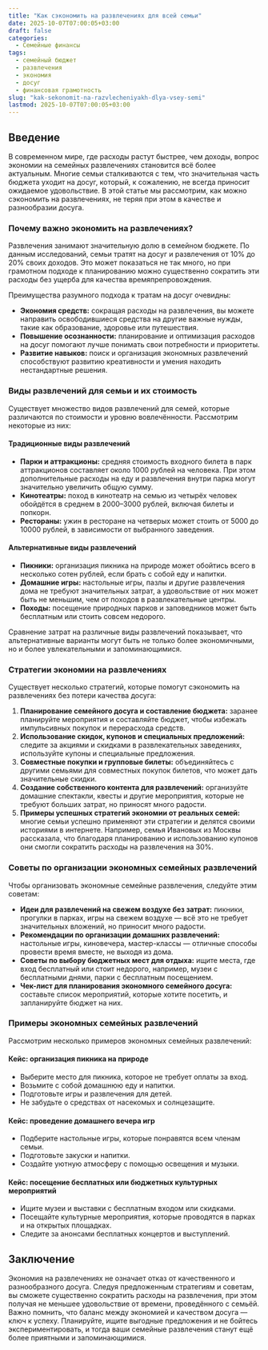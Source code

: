 ```yaml
---
title: "Как сэкономить на развлечениях для всей семьи"
date: 2025-10-07T07:00:05+03:00
draft: false
categories:
  - Семейные финансы
tags:
  - семейный бюджет
  - развлечения
  - экономия
  - досуг
  - финансовая грамотность
slug: "kak-sekonomit-na-razvlecheniyakh-dlya-vsey-semi"
lastmod: 2025-10-07T07:00:05+03:00
---
```


## Введение

В современном мире, где расходы растут быстрее, чем доходы, вопрос экономии на семейных развлечениях становится всё более актуальным. Многие семьи сталкиваются с тем, что значительная часть бюджета уходит на досуг, который, к сожалению, не всегда приносит ожидаемое удовольствие. В этой статье мы рассмотрим, как можно сэкономить на развлечениях, не теряя при этом в качестве и разнообразии досуга.

### Почему важно экономить на развлечениях?

Развлечения занимают значительную долю в семейном бюджете. По данным исследований, семьи тратят на досуг и развлечения от 10% до 20% своих доходов. Это может показаться не так много, но при грамотном подходе к планированию можно существенно сократить эти расходы без ущерба для качества времяпрепровождения.

Преимущества разумного подхода к тратам на досуг очевидны:

- **Экономия средств:** сокращая расходы на развлечения, вы можете направить освободившиеся средства на другие важные нужды, такие как образование, здоровье или путешествия.
- **Повышение осознанности:** планирование и оптимизация расходов на досуг помогают лучше понимать свои потребности и приоритеты.
- **Развитие навыков:** поиск и организация экономных развлечений способствуют развитию креативности и умения находить нестандартные решения.

### Виды развлечений для семьи и их стоимость

Существует множество видов развлечений для семей, которые различаются по стоимости и уровню вовлечённости. Рассмотрим некоторые из них:

#### Традиционные виды развлечений

- **Парки и аттракционы:** средняя стоимость входного билета в парк аттракционов составляет около 1000 рублей на человека. При этом дополнительные расходы на еду и развлечения внутри парка могут значительно увеличить общую сумму.
- **Кинотеатры:** поход в кинотеатр на семью из четырёх человек обойдётся в среднем в 2000–3000 рублей, включая билеты и попкорн.
- **Рестораны:** ужин в ресторане на четверых может стоить от 5000 до 10000 рублей, в зависимости от выбранного заведения.

#### Альтернативные виды развлечений

- **Пикники:** организация пикника на природе может обойтись всего в несколько сотен рублей, если брать с собой еду и напитки.
- **Домашние игры:** настольные игры, пазлы и другие развлечения дома не требуют значительных затрат, а удовольствие от них может быть не меньшим, чем от походов в развлекательные центры.
- **Походы:** посещение природных парков и заповедников может быть бесплатным или стоить совсем недорого.

Сравнение затрат на различные виды развлечений показывает, что альтернативные варианты могут быть не только более экономичными, но и более увлекательными и запоминающимися.

### Стратегии экономии на развлечениях

Существует несколько стратегий, которые помогут сэкономить на развлечениях без потери качества досуга:

1. **Планирование семейного досуга и составление бюджета:** заранее планируйте мероприятия и составляйте бюджет, чтобы избежать импульсивных покупок и перерасхода средств.
2. **Использование скидок, купонов и специальных предложений:** следите за акциями и скидками в развлекательных заведениях, используйте купоны и специальные предложения.
3. **Совместные покупки и групповые билеты:** объединяйтесь с другими семьями для совместных покупок билетов, что может дать значительные скидки.
4. **Создание собственного контента для развлечений:** организуйте домашние спектакли, квесты и другие мероприятия, которые не требуют больших затрат, но приносят много радости.
5. **Примеры успешных стратегий экономии от реальных семей:** многие семьи успешно применяют эти стратегии и делятся своими историями в интернете. Например, семья Ивановых из Москвы рассказала, что благодаря планированию и использованию купонов они смогли сократить расходы на развлечения на 30%.

### Советы по организации экономных семейных развлечений

Чтобы организовать экономные семейные развлечения, следуйте этим советам:

- **Идеи для развлечений на свежем воздухе без затрат:** пикники, прогулки в парках, игры на свежем воздухе — всё это не требует значительных вложений, но приносит много радости.
- **Рекомендации по организации домашних развлечений:** настольные игры, киновечера, мастер-классы — отличные способы провести время вместе, не выходя из дома.
- **Советы по выбору бюджетных мест для отдыха:** ищите места, где вход бесплатный или стоит недорого, например, музеи с бесплатными днями, парки с бесплатным посещением.
- **Чек-лист для планирования экономного семейного досуга:** составьте список мероприятий, которые хотите посетить, и запланируйте бюджет на них.

### Примеры экономных семейных развлечений

Рассмотрим несколько примеров экономных семейных развлечений:

#### Кейс: организация пикника на природе

- Выберите место для пикника, которое не требует оплаты за вход.
- Возьмите с собой домашнюю еду и напитки.
- Подготовьте игры и развлечения для детей.
- Не забудьте о средствах от насекомых и солнцезащите.

#### Кейс: проведение домашнего вечера игр

- Подберите настольные игры, которые понравятся всем членам семьи.
- Подготовьте закуски и напитки.
- Создайте уютную атмосферу с помощью освещения и музыки.

#### Кейс: посещение бесплатных или бюджетных культурных мероприятий

- Ищите музеи и выставки с бесплатным входом или скидками.
- Посещайте культурные мероприятия, которые проводятся в парках и на открытых площадках.
- Следите за анонсами бесплатных концертов и выступлений.

## Заключение

Экономия на развлечениях не означает отказ от качественного и разнообразного досуга. Следуя предложенным стратегиям и советам, вы сможете существенно сократить расходы на развлечения, при этом получая не меньшее удовольствие от времени, проведённого с семьёй. Важно помнить, что баланс между экономией и качеством досуга — ключ к успеху. Планируйте, ищите выгодные предложения и не бойтесь экспериментировать, и тогда ваши семейные развлечения станут ещё более приятными и запоминающимися.
